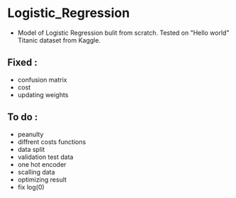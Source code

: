 # Logistic_Regression
* Model of Logistic Regression bulit from scratch. Tested on "Hello world" Titanic dataset from Kaggle. 

## Fixed :
* confusion matrix
* cost
* updating weights 

## To do : 
* peanulty
* diffrent costs functions
* data split 
* validation test data
* one hot encoder
* scalling data
* optimizing result
* fix log(0)
